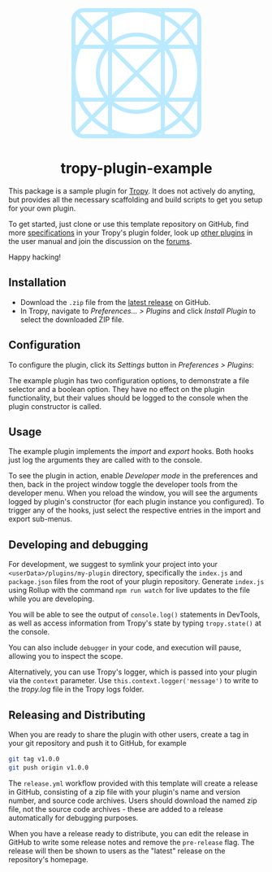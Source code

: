 <p align="center"><img src="icon.svg"></p>

<h1 align="center">tropy-plugin-example</h1>

This package is a sample plugin for [Tropy](https://tropy.org). It does not
actively do anyting, but provides all the necessary scaffolding and build
scripts to get you setup for your own plugin.

To get started, just clone or use this template repository on GitHub, find more
[specifications](https://github.com/tropy/tropy/blob/master/res/plugins/README.md) in
your Tropy's plugin folder, look up [other
plugins](https://docs.tropy.org/#plugins) in the user manual and join the
discussion on the [forums](https://forums.tropy.org).

Happy hacking!

## Installation
* Download the `.zip` file from the [latest
release](https://github.com/tropy/tropy-plugin-example/releases/latest) on
GitHub.
* In Tropy, navigate to *Preferences… > Plugins* and click *Install
Plugin* to select the downloaded ZIP file.

## Configuration
To configure the plugin, click its *Settings* button in *Preferences > Plugins*:

The example plugin has two configuration options, to demonstrate a file
selector and a boolean option.  They have no effect on the plugin
functionality, but their values should be logged to the console when the plugin
constructor is called.

## Usage
The example plugin implements the *import* and *export* hooks.  Both hooks just
log the arguments they are called with to the console.

To see the plugin in action, enable *Developer mode* in the preferences and
then, back in the project window toggle the developer tools from the developer
menu. When you reload the window, you will see the arguments logged by plugin's
constructor (for each plugin instance you configured). To trigger any of the
hooks, just select the respective entries in the import and export sub-menus.

## Developing and debugging
For development, we suggest to symlink your project into your
`<userData>/plugins/my-plugin` directory, specifically the `index.js` and
`package.json` files from the root of your plugin repository.  Generate
`index.js` using Rollup with the command `npm run watch` for live updates to
the file while you are developing.

You will be able to see the output of `console.log()` statements in DevTools,
as well as access information from Tropy's state by typing `tropy.state()` at
the console.

You can also include `debugger` in your code, and execution will pause,
allowing you to inspect the scope.

Alternatively, you can use Tropy's logger, which is passed into your plugin via
the `context` parameter.  Use `this.context.logger('message')` to write to the
*tropy.log* file in the Tropy logs folder.

## Releasing and Distributing
When you are ready to share the plugin with other users, create a tag in your
git repository and push it to GitHub, for example

```sh
git tag v1.0.0
git push origin v1.0.0
```

The `release.yml` workflow provided with this template will create a release in
GitHub, consisting of a zip file with your plugin's name and version number,
and source code archives. Users should download the named zip file, not the
source code archives - these are added to a release automatically for debugging
purposes.

When you have a release ready to distribute, you can edit the release in GitHub
to write some release notes and remove the `pre-release` flag. The release will
then be shown to users as the "latest" release on the repository's homepage.
